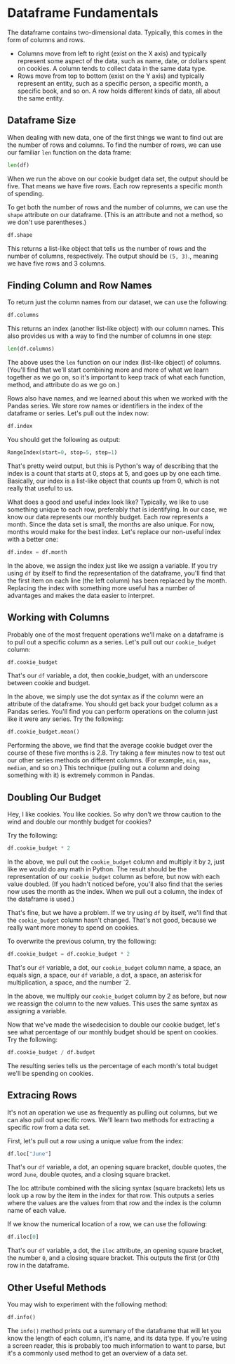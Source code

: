 
# Dataframe Fundamentals

The dataframe contains two-dimensional data. Typically, this comes in the form of columns and rows. 

- Columns move from left to right (exist on the X axis) and typically represent some aspect of the data, such as name, date, or dollars spent on cookies. A column tends to collect data in the same data type.
- Rows move from top to bottom (exist on the Y axis) and typically represent an entity, such as a specific person, a specific month, a specific book, and so on. A row holds different kinds of data, all about the same entity.

## Dataframe Size

When dealing with new data, one of the first things we want to find out are the number of rows and columns. To find the number of rows, we can use our familiar `len` function on the data frame:

```python
len(df)
```

When we run the above on our cookie budget data set, the output should be five. That means we have five rows. Each row represents a specific month of spending.

To get both the number of rows and the number of columns, we can use the `shape` attribute on our dataframe. (This is an attribute and not a method, so we don't use parentheses.)

```python
df.shape
```

This returns a list-like object that tells us the number of rows and the number of columns, respectively. The output should be `(5, 3)`., meaning we have five rows and 3 columns.

## Finding Column and Row Names

To return just the column names from our dataset, we can use the following:

```python
df.columns
```

This returns an index (another list-like object) with our column names. This also provides us with a way to find the number of columns in one step:

```python
len(df.columns)
```

The above uses the `len` function on our index (list-like object) of columns. (You'll find that we'll start combining more and more of what we learn together as we go on, so it's important to keep track of what each function, method, and attribute do as we go on.)

Rows also have names, and we learned about this when we worked with the Pandas series. We store row names or identifiers in the index of the dataframe or series. Let's pull out the index now:

```python
df.index
```
You should get the following as output:

```python
RangeIndex(start=0, stop=5, step=1)
```

That's pretty weird output, but this is Python's way of describing that the index is a count that starts at 0, stops at 5, and goes up by one each time. Basically, our index is a list-like object that counts up from 0, which is not really that useful to us.

What does a good and useful index look like? Typically, we like to use something unique to each row, preferably that is identifying. In our case, we know our data represents our monthly budget. Each row represents a month. Since the data set is small, the months are also unique. For now, months would make for the best index. Let's replace our non-useful index with a better one:

```python
df.index = df.month
```

In the above, we assign the index just like we assign a variable. If you try using `df` by itself to find the representation of the dataframe, you'll find that the first item on each line (the left column) has been replaced by the month. Replacing the index with something more useful has a number of advantages and makes the data easier to interpret.

## Working with Columns

Probably one of the most frequent operations we'll make on a dataframe is to pull out a specific column as a series. Let's pull out our `cookie_budget` column:

```python
df.cookie_budget
```

That's our `df` variable, a dot, then cookie_budget, with an underscore between cookie and budget.

In the above, we simply use the dot syntax as if the column were an attribute of the dataframe. You should get back your budget column as a Pandas series. You'll find you can perform operations on the column just like it were any series. Try the following:

```python
df.cookie_budget.mean()
```

Performing the above, we find that the average cookie budget over the course of these five months is 2.8. Try taking a few minutes now to test out our other series methods on different columns. (For example, `min`, `max`, `median`, and so on.) This technique (pulling out a column and doing something with it) is extremely common in Pandas.

## Doubling Our Budget

Hey, I like cookies. You like cookies. So why don't we throw caution to the wind and double our monthly budget for cookies?

Try the following:

```python
df.cookie_budget * 2
```

In the above, we pull out the `cookie_budget` column and multiply it by `2`, just like we would do any math in Python. The result should be the representation of our `cookie_budget` column as before, but now with each value doubled. (If you hadn't noticed before, you'll also find that the series now uses the month as the index. When we pull out a column, the index of the dataframe is used.)

That's fine, but we have a problem. If we try using `df` by itself, we'll find that the `cookie_budget` column hasn't changed. That's not good, because we really want more money to spend on cookies.

To overwrite the previous column, try the following:

```python
df.cookie_budget = df.cookie_budget * 2
```

That's our `df` variable, a dot, our `cookie_budget` column name, a space, an equals sign, a space, our `df` variable, a dot, a space, an asterisk for multiplication, a space, and the number `2.

In the above, we multiply our `cookie_budget` column by 2 as before, but now we reassign the column to the new values. This uses the same syntax as assigning a variable. 

Now that we've made the wisedecision to double our cookie budget, let's see what percentage of our monthly budget should be spent on cookies. Try the following:

```python
df.cookie_budget / df.budget
```
The resulting series tells us the percentage of each month's total budget we'll be spending on cookies.

## Extracing Rows

It's not an operation we use as frequently as pulling out columns, but we can also pull out specific rows. We'll learn two methods for extracting a specific row from a data set.

First, let's pull out a row using a unique value from the index:

```python
df.loc["June"]
```
That's our `df` variable, a dot, an opening square bracket, double quotes, the word `June`, double quotes, and a closing square bracket.

The loc attribute combined with the slicing syntax (square brackets) lets us look up a row by the item in the index for that row. This outputs a series where the values are the values from that row and the index is the column name of each value.

If we know the numerical location of a row, we can use the following:

```python
df.iloc[0]
```

That's our `df` variable, a dot, the `iloc` attribute, an opening square bracket, the number `0`, and a closing square bracket. This outputs the first (or 0th) row in the dataframe.

## Other Useful Methods

You may wish to experiment with the following method:

```python
df.info()
```

The `info()` method prints out a summary of the dataframe that will let you know the length of each column, it's name, and its data type. If you're using a screen reader, this is probably too much information to want to parse, but it's a commonly used method to get an overview of a data set.
